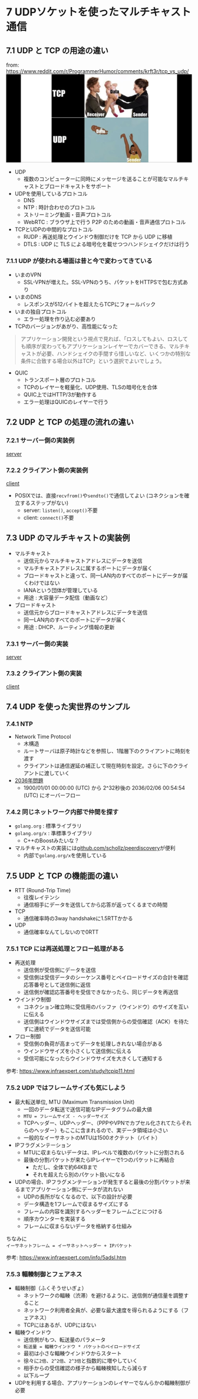 # 7 UDPソケットを使ったマルチキャスト通信

## 7.1 UDP と TCP の用途の違い

from: https://www.reddit.com/r/ProgrammerHumor/comments/krft3r/tcp_vs_udp/  
![tcp udp](image/a.jpg)  

- UDP
  - 複数のコンピューターに同時にメッセージを送ることが可能なマルチキャストとブロードキャストをサポート
- UDPを使用しているプロトコル
  - DNS
  - NTP : 時計合わせのプロトコル
  - ストリーミング動画・音声プロトコル
  - WebRTC : ブラウザ上で行う P2P のための動画・音声通信プロトコル
- TCPとUDPの中間的なプロトコル
  - RUDP : 再送処理とウインドウ制御だけを TCP から UDP に移植
  - DTLS : UDP に TLS による暗号化を載せつつハンドシェイクだけは行う

### 7.1.1 UDP が使われる場面は昔と今で変わってきている

- いまのVPN
  - SSL-VPNが増えた。SSL-VPNのうち、パケットをHTTPSで包む方式あり
- いまのDNS
  - レスポンスが512バイトを超えたらTCPにフォールバック
- いまの独自プロトコル
  - エラー処理を作り込む必要あり
- TCPのバージョンがあがり、高性能になった

> アプリケーション開発という視点で見れば、「ロスしてもよい、ロスしても順序が変わってもアプリケーションレイヤーでカバーできる、マルチキャストが必要、ハンドシェイクの手間すら惜しいなど、いくつかの特別な条件に合致する場合以外はTCP」という選択でよいでしょう。

- QUIC
  - トランスポート層のプロトコル
  - TCPのレイヤーを軽量化、UDP使用、TLSの暗号化を合体
  - QUIC上ではHTTP/3が動作する
  - エラー処理はQUICのレイヤーで行う

## 7.2 UDP と TCP の処理の流れの違い

### 7.2.1 サーバー側の実装例

[server](01-unicast/server/main.go)  

### 7.2.2 クライアント側の実装例

[client](01-unicast/client/main.go)  

- POSIXでは、直接`recvfrom()`や`sendto()`で通信してよい (コネクションを確立するステップがない)
  - server: `listen()`, `accept()`不要
  - client: `connect()`不要

## 7.3 UDP のマルチキャストの実装例

- マルチキャスト
  - 送信元からマルチキャストアドレスにデータを送信
  - マルチキャストアドレスに属するポートにデータが届く
  - ブロードキャストと違って、同一LAN内のすべてのポートにデータが届くわけではない
  - IANAという団体が管理している
  - 用途 : 大容量データ配信（動画など）
- ブロードキャスト
  - 送信元からブロードキャストアドレスにデータを送信
  - 同一LAN内のすべてのポートにデータが届く
  - 用途 : DHCP、ルーティング情報の更新

### 7.3.1 サーバー側の実装

[server](02-multicast/server/main.go)

### 7.3.2 クライアント側の実装

[client](02-multicast/client/main.go)

## 7.4 UDP を使った実世界のサンプル

### 7.4.1 NTP

- Network Time Protocol
  - 木構造
  - ルートサーバは原子時計などを参照し、1階層下のクライアントに時刻を渡す
  - クライアントは通信遅延の補正して現在時刻を設定。さらに下のクライアントに渡していく
- [2036年問題](https://japan.zdnet.com/glossary/exp/2036%E5%B9%B4%E5%95%8F%E9%A1%8C/#:~:text=2036%E5%B9%B4%E5%95%8F%E9%A1%8C%E3%81%A8%E3%81%AF&text=2036%E5%B9%B4%E5%95%8F%E9%A1%8C%E3%81%A8%E3%81%AF%E3%80%81%E3%82%B3%E3%83%B3%E3%83%94%E3%83%A5%E3%83%BC%E3%82%BF%E3%81%AE%E6%99%82%E5%88%BB%E3%82%92%E5%90%8C%E6%9C%9F,%E5%95%8F%E9%A1%8C%E3%81%AE%E3%81%93%E3%81%A8%E3%81%A7%E3%81%82%E3%82%8B%E3%80%82)
  - 1900/01/01 00:00:00 (UTC) から 2^32秒後の 2036/02/06 00:54:54 (UTC) にオーバーフロー

### 7.4.2 同じネットワーク内部で仲間を探す

- `golang.org` : 標準ライブラリ
- `golang.org/x` : 準標準ライブラリ
  - C++のBoostみたいな？
- マルチキャストの実装には[github.com/schollz/peerdiscovery](https://github.com/schollz/peerdiscovery)が便利
  - 内部で`golang.org/x`を使用している

## 7.5 UDP と TCP の機能面の違い

- RTT (Round-Trip Time)
  - 往復レイテンシ
  - 通信相手にデータを送信してから応答が返ってくるまでの時間
- TCP
  - 通信確率時の3way handshakeに1.5RTTかかる
- UDP
  - 通信確率なんてしないので0RTT

### 7.5.1 TCP には再送処理とフロー処理がある

- 再送処理
  - 送信側が受信側にデータを送信
  - 受信側は受信データのシーケンス番号とペイロードサイズの合計を確認応答番号として送信側に返信
  - 送信側が確認応答番号を受信できなかったら、同じデータを再送信
- ウインドウ制御
  - コネクション確立時に受信用のバッファ（ウインドウ）のサイズを互いに伝える
  - 送信側はウインドウサイズまでは受信側からの受信確認（ACK）を待たずに連続でデータを送信可能
- フロー制御
  - 受信側の負荷が高まってデータを処理しきれない場合がある
  - ウインドウサイズを小さくして送信側に伝える
  - 受信可能になったらウインドウサイズを大きくして通知する

参考: https://www.infraexpert.com/study/tcpip11.html  

### 7.5.2 UDP ではフレームサイズも気にしよう

- 最大転送単位, MTU (Maximum Transmission Unit)
  - 一回のデータ転送で送信可能なIPデータグラムの最大値
  - `MTU = フレームサイズ - ヘッダーサイズ`
  - TCPヘッダー、UDPヘッダー、（PPPやVPNでカプセル化されてたらそれらのヘッダー）もここに含まれるので、実データ領域は小さい
  - 一般的なイーサネットのMTUは1500オクテット（バイト）
- IPフラグメンテーション
  - MTUに収まらないデータは、IPレベルで複数のパケットに分割される
  - 最後の分割パケットが来たらIPレイヤーで1つのパケットに再結合
    - ただし、全体で約64KBまで
    - それを超えたら別のパケット扱いになる
- UDPの場合、IPフラグメンテーションが発生すると最後の分割パケットが来るまでアプリケーション側にデータが流れない
  - UDPの長所がなくなるので、以下の設計が必要
  - データ構造を1フレームで収まるサイズにする
  - フレームの内容を識別するヘッダーをフレームごとにつける
  - 順序カウンターを実装する
  - フレームに収まらないデータを格納する仕組み

ちなみに  
`イーサネットフレーム = イーサネットヘッダー + IPパケット`  

参考: https://www.infraexpert.com/info/5adsl.htm  

### 7.5.3 輻輳制御とフェアネス

- 輻輳制御（ふくそうせいぎょ）
  - ネットワークの輻輳（渋滞）を避けるように、送信側が通信量を調整すること
  - ネットワーク利用者全員が、必要な最大速度を得られるようにする（フェアネス）
  - TCPにはあるが、UDPにはない
- 輻輳ウインドウ
  - 送信側がもつ、転送量のパラメータ
  - `転送量 = 輻輳ウインドウ * パケットのペイロードサイズ`
  - 最初は小さな輻輳ウインドウからスタート
  - 徐々に`2倍`、`2^2倍`、`2^3倍`と指数的に増やしていく
  - 相手からの受信確認の様子から輻輳検知したら減らす
  - 以下ループ
- UDPを利用する場合、アプリケーションのレイヤーでなんらかの輻輳制御が必要
